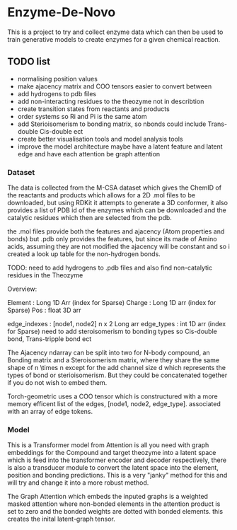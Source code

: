 # Enzyme-De-Novo

This is a project to try and collect enzyme data which can then be used to train generative models to create enzymes for a given chemical reaction.

## TODO list
- normalising position values
- make ajacency matrix and COO tensors easier to convert between
- add hydrogens to pdb files
- add non-interacting residues to the theozyme not in describtion
- create transition states from reactants and products
- order systems so Ri and Pi is the same atom
- add Sterioisomerism to bonding matrix, so nbonds could include Trans-double Cis-double ect
- create better visualisation tools and model analysis tools
- improve the model architecture maybe have a latent feature and latent edge and have each attention be graph attention



### Dataset
The data is collected from the M-CSA dataset which gives the ChemID of the reactants and products which allows for a 2D .mol files to be downloaded, but using RDKit it attempts to generate a 3D conformer, it also provides a list of PDB id of the enzymes which can be downloaded and the catalytic residues which then are selected from the pdb. 

the .mol files provide both the features and ajacency (Atom properties and bonds) but .pdb only provides the features, but since its made of Amino acids, assuming they are not modified the ajacency will be constant and so i created a look up table for the non-hydrogen bonds. 

TODO: need to add hydrogens to .pdb files and also find non-catalytic residues in the Theozyme

Overview:

Element : Long 1D Arr (index for Sparse)
Charge : Long 1D arr (index for Sparse)
Pos : float 3D arr

edge_indexes : [node1, node2]  n x 2 Long arr
edge_types : int 1D arr (index for Sparse) need to add steroisomerism to bonding types so Cis-double bond, Trans-tripple bond ect

The Ajacency ndarray can be split into two for N-body compound, an Bonding matrix and a Steroisomerism matrix, where they share the same shape of n \times n except for the add channel size d which represents the types of bond or sterioisomerism. But they could be concatenated together if you do not wish to embed them.

Torch-geometric uses a COO tensor which is constructured with a more memory efficent list of the edges, [node1, node2, edge_type]. associated with an array of edge tokens.

### Model

This is a Transformer model from Attention is all you need with graph embeddings for the Compound and target theozyme into a latent space which is feed into the transformer encoder and decoder respectively, there is also a transducer module to convert the latent space into the element, position and bonding predictions. This is a very "janky" method for this and will try and change it into a more robust method.

The Graph Attention which embeds the inputed graphs is a weighted masked attention where non-bonded elements in the attention product is set to zero and the bonded weights are dotted with bonded elements. this creates the inital latent-graph tensor.


